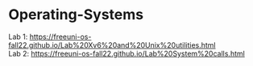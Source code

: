 # Operating-Systems

Lab 1: https://freeuni-os-fall22.github.io/Lab%20Xv6%20and%20Unix%20utilities.html  
Lab 2: https://freeuni-os-fall22.github.io/Lab%20System%20calls.html  
